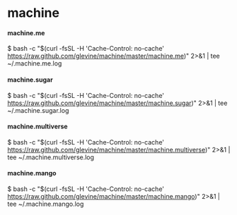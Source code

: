 # machine

#### machine.me
$ bash -c "$(curl -fsSL -H 'Cache-Control: no-cache' https://raw.github.com/glevine/machine/master/machine.me)" 2>&1 | tee ~/.machine.me.log

#### machine.sugar
$ bash -c "$(curl -fsSL -H 'Cache-Control: no-cache' https://raw.github.com/glevine/machine/master/machine.sugar)" 2>&1 | tee ~/.machine.sugar.log

#### machine.multiverse
$ bash -c "$(curl -fsSL -H 'Cache-Control: no-cache' https://raw.github.com/glevine/machine/master/machine.multiverse)" 2>&1 | tee ~/.machine.multiverse.log

#### machine.mango
$ bash -c "$(curl -fsSL -H 'Cache-Control: no-cache' https://raw.github.com/glevine/machine/master/machine.mango)" 2>&1 | tee ~/.machine.mango.log
